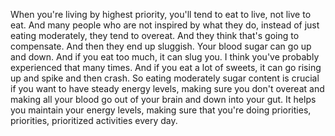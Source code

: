  When you're living by highest priority, you'll tend to eat to live, not live to eat. And many people who are not inspired by what they do, instead of just eating moderately, they tend to overeat. And they think that's going to compensate. And then they end up sluggish. Your blood sugar can go up and down. And if you eat too much, it can slug you. I think you've probably experienced that many times. And if you eat a lot of sweets, it can go rising up and spike and then crash. So eating moderately sugar content is crucial if you want to have steady energy levels, making sure you don't overeat and making all your blood go out of your brain and down into your gut. It helps you maintain your energy levels, making sure that you're doing priorities, priorities, prioritized activities every day.